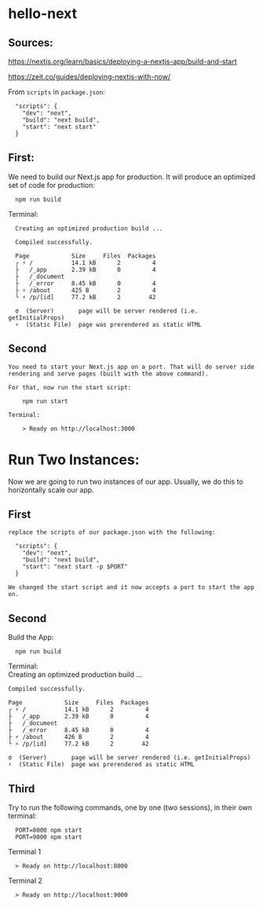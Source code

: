 # hello-next 


## Sources: 

  https://nextjs.org/learn/basics/deploying-a-nextjs-app/build-and-start

  
  https://zeit.co/guides/deploying-nextjs-with-now/



From `scripts` in `package.json`:

      "scripts": {
        "dev": "next",
        "build": "next build",
        "start": "next start"
      }

## First:

We need to build our Next.js app for production. It will produce an optimized set of code for production:

      npm run build

Terminal:

      Creating an optimized production build ...

      Compiled successfully.

      Page            Size     Files  Packages
      ┌ ⚡ /           14.1 kB      2         4
      ├   /_app       2.39 kB      0         4
      ├   /_document
      ├   /_error     8.45 kB      0         4
      ├ ⚡ /about      425 B        2         4
      └ ⚡ /p/[id]     77.2 kB      2        42

      σ  (Server)       page will be server rendered (i.e. getInitialProps)
      ⚡  (Static File)  page was prerendered as static HTML

## Second

    You need to start your Next.js app on a port. That will do server side rendering and serve pages (built with the above command).

    For that, now run the start script:

        npm run start

    Terminal:

        > Ready on http://localhost:3000

# Run Two Instances:

Now we are going to run two instances of our app. Usually, we do this to horizontally scale our app.

## First

    replace the scripts of our package.json with the following:

      "scripts": {
        "dev": "next",
        "build": "next build",
        "start": "next start -p $PORT"
      }

    We changed the start script and it now accepts a port to start the app on.

## Second

Build the App:

      npm run build

Terminal:  
 Creating an optimized production build ...

    Compiled successfully.

    Page            Size     Files  Packages
    ┌ ⚡ /           14.1 kB      2         4
    ├   /_app       2.39 kB      0         4
    ├   /_document
    ├   /_error     8.45 kB      0         4
    ├ ⚡ /about      426 B        2         4
    └ ⚡ /p/[id]     77.2 kB      2        42

    σ  (Server)       page will be server rendered (i.e. getInitialProps)
    ⚡  (Static File)  page was prerendered as static HTML

## Third

Try to run the following commands, one by one (two sessions), in their own terminal:

      PORT=8000 npm start
      PORT=9000 npm start

Terminal 1

      > Ready on http://localhost:8000

Terminal 2

      > Ready on http://localhost:9000
